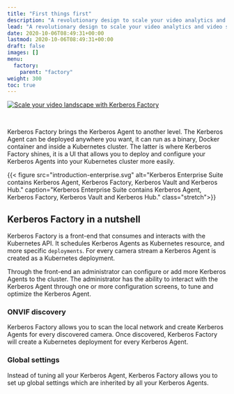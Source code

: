 ```yaml
---
title: "First things first"
description: "A revolutionary design to scale your video analytics and video surveillance landscape."
lead: "A revolutionary design to scale your video analytics and video surveillance landscape."
date: 2020-10-06T08:49:31+00:00
lastmod: 2020-10-06T08:49:31+00:00
draft: false
images: []
menu:
  factory:
    parent: "factory"
weight: 300
toc: true
---
```


[![Scale your video landscape with Kerberos Factory
](youtube-factory-kerberosio.png)](https://www.youtube.com/watch?v=uMv_6cubq6I "Scale your video landscape with Kerberos Factory")

<br/>

Kerberos Factory brings the Kerberos Agent to another level. The Kerberos Agent can be deployed anywhere you want, it can run as a binary, Docker container and inside a Kubernetes cluster. The latter is where Kerberos Factory shines, it is a UI that allows you to deploy and configure your Kerberos Agents into your Kubernetes cluster more easily.

{{< figure src="introduction-enterprise.svg" alt="Kerberos Enterprise Suite contains Kerberos Agent, Kerberos Factory, Kerberos Vault and Kerberos Hub." caption="Kerberos Enterprise Suite contains Kerberos Agent, Kerberos Factory, Kerberos Vault and Kerberos Hub." class="stretch">}}

## Kerberos Factory in a nutshell

Kerberos Factory is a front-end that consumes and interacts with the Kubernetes API. It schedules Kerberos Agents as Kubernetes resource, and more specific `deployments`. For every camera stream a Kerberos Agent is created as a Kubernetes deployment.

Through the front-end an administrator can configure or add more Kerberos Agents to the cluster. The administrator has the ability to interact with the Kerberos Agent through one or more configuration screens, to tune and optimize the Kerberos Agent.

### ONVIF discovery

Kerberos Factory allows you to scan the local network and create Kerberos Agents for every discovered camera. Once discovered, Kerberos Factory will create a Kubernetes deployment for every Kerberos Agent.

### Global settings

Instead of tuning all your Kerberos Agent, Kerberos Factory allows you to set up global settings which are inherited by all your Kerberos Agents.
